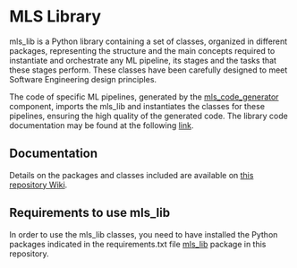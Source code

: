 # MLS Library

mls_lib is a Python library containing a set of classes, organized in different packages, representing the structure and the main concepts required to instantiate and orchestrate any ML pipeline, its stages and the tasks that these stages perform. These classes have been carefully designed to meet Software Engineering design principles. 

The code of specific ML pipelines, generated by the [mls_code_generator](https://github.com/MLSToolbox/mls_code_generator) component, imports the mls_lib and instantiates the classes for these pipelines, ensuring the high quality of the generated code. The library code documentation may be found at the following [link](https://mlstoolbox.github.io/mls_lib/).

## Documentation

Details on the packages and classes included are available on [this repository Wiki](https://github.com/MLSToolbox/mls_lib/wiki).

## Requirements to use mls_lib
In order to use the mls_lib classes, you need to have installed the Python packages indicated in the requirements.txt file [mls_lib](https://github.com/MLSToolbox/mls_lib/blob/main/mls_lib/requirements.txt) package in this repository.  
